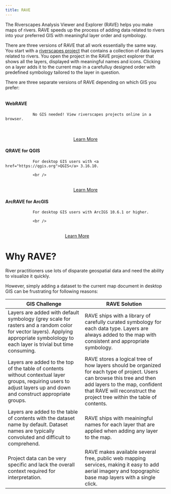 ```yaml
---
title: RAVE
---
```


The Riverscapes Analysis Viewer and Explorer (RAVE) helps you make maps of rivers. RAVE speeds up the process of adding data related to rivers into your preferred GIS with meaningful layer order and symbology.

There are three versions of RAVE that all work essentially the same way. You start with a [riverscapes project](https://riverscapes.xyz/Tools/Technical_Reference/Documentation_Standards/Riverscapes_Projects/) that contains a collection of data layers related to rivers. You open the project in the RAVE project explorer that shows all the layers, displayed with meaningful names and icons. Clicking on a layer adds it to the current map in a carefulluy designed order with predefined symbology tailored to the layer in question.

There are three separate versions of RAVE depending on which GIS you prefer:


<div class="row">
    <div class="columns medium-4 small-12">
        <div class="card">
            <div class="card-section">
                <h4>WebRAVE</h4>

                No GIS needed! View riverscapes projects online in a browser.
<br />
<br />
                <div align="center">
                <a class="button" href="Download/install_webrave.html">Learn More</a>
                </div>
            </div>
        </div>     
    </div>
    <div class="columns medium-4 small-12">
        <div class="card">
            <div class="card-section">
                <h4>QRAVE for QGIS</h4>

                For desktop GIS users with <a href="https://qgis.org">QGIS</a> 3.16.10.

                <br />
<br />
                <div align="center">
                <a class="button" href="Download/install_qrave.html">Learn More</a>
                </div>
            </div>
        </div>     
    </div>
    <div class="columns medium-4 small-12">
        <div class="card">
            <div class="card-section">
                <h4>ArcRAVE for ArcGIS</h4>
                
                For desktop GIS users with ArcIGS 10.6.1 or higher.

                <br />
<br />
                <div align="center">
                <a class="button" href="Download/install_arcrave.html">Learn More</a>
                </div>
            </div>
        </div>     
    </div>
</div>

# Why RAVE?

River practitioners use lots of disparate geospatial data and need the ability to visualize it quickly.

However, simply adding a dataset to the current map document in desktop GIS can be frustrating for following reasons:

|GIS Challenge|RAVE Solution|
|---|---|
|Layers are added with default symbology (grey scale for rasters and a random color for vector layers). Applying appropriate symbolology to each layer is trivial but time consuming.|RAVE ships with a library of carefully curated symbology for each data type. Layers are always added to the map with consistent and appropriate symbology.|
|Layers are added to the top of the table of contents without contextual layer groups, requiring users to adjust layers up and down and construct appropriate groups.|RAVE stores a logical tree of how layers should be organized for each type of project. Users can browse this tree and then add layers to the map, confident that RAVE will reconstruct the project tree within the table of contents.|
Layers are added to the table of contents with the dataset name by default. Dataset names are typically convoluted and difficult to comprehend.|RAVE ships with meainingful names for each layer that are applied when adding any layer to the map.|
|Project data can be very specific and lack the overall context required for interpretation.|RAVE makes available several free, public web mapping services, making it easy to add aerial imagery and topographic base map layers with a single click.|

